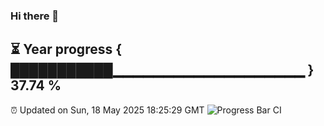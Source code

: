 ### Hi there 👋
⏳ Year progress { ███████████▁▁▁▁▁▁▁▁▁▁▁▁▁▁▁▁▁▁▁ } 37.74 %
---
⏰ Updated on Sun, 18 May 2025 18:25:29 GMT
![Progress Bar CI](https://github.com/liununu/liununu/workflows/Progress%20Bar%20CI/badge.svg)
